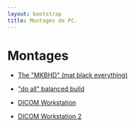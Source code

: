 ```yaml
---
layout: bootstrap
title: Montages de PC.
---
```


# Montages
- [The "MKBHD" (mat black everything)](https://fr.pcpartpicker.com/b/fcMv6h)

- ["do all" balanced build](https://fr.pcpartpicker.com/b/GxL2FT)

- [DICOM Workstation](https://fr.pcpartpicker.com/b/vwcTwP)

- [DICOM Workstation 2](./builds/PRIMEINT2304.md)